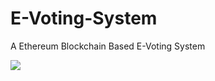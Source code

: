# E-Voting-System
A Ethereum Blockchain Based E-Voting System

![](https://media.giphy.com/media/QXhIipwBxvDhQgqdL6/giphy.gif)
